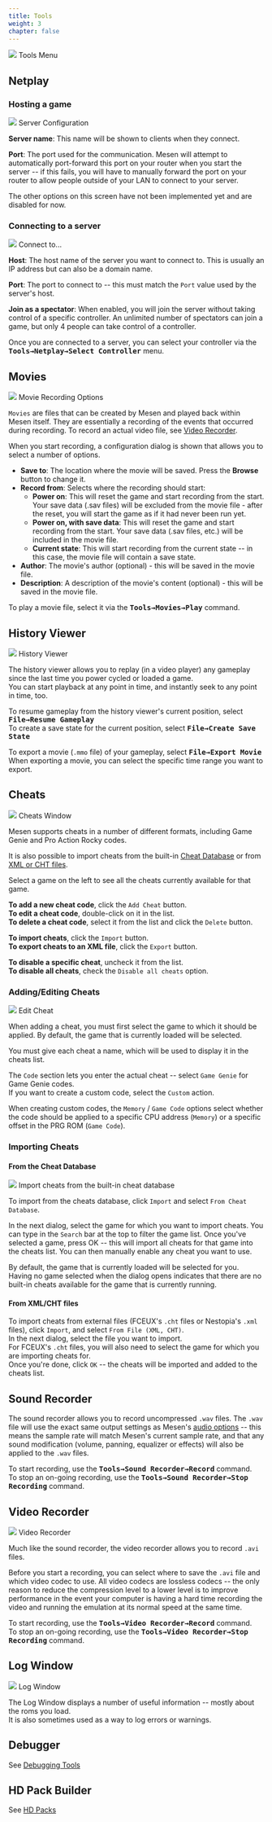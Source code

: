 ```yaml
---
title: Tools
weight: 3
chapter: false
---
```


<div class="imgBox right"><div>
	<img src="/images/ToolsMenu.png" />
	<span>Tools Menu</span>
</div></div>

## Netplay ##

### Hosting a game ###

<div class="imgBox"><div>
	<img src="/images/NetplayHost.png" />
	<span>Server Configuration</span>
</div></div>

**Server name**: This name will be shown to clients when they connect.

**Port**: The port used for the communication.  Mesen will attempt to automatically port-forward this port on your router when you start the server -- if this fails, you will have to manually forward the port on your router to allow people outside of your LAN to connect to your server.

The other options on this screen have not been implemented yet and are disabled for now.

<div class="clear"></div>

### Connecting to a server ###

<div class="imgBox"><div>
	<img src="/images/NetplayConnect.png" />
	<span>Connect to...</span>
</div></div>

**Host**: The host name of the server you want to connect to.  This is usually an IP address but can also be a domain name.

**Port**: The port to connect to -- this must match the `Port` value used by the server's host.

**Join as a spectator**: When enabled, you will join the server without taking control of a specific controller. An unlimited number of spectators can join a game, but only 4 people can take control of a controller.

Once you are connected to a server, you can select your controller via the **<kbd>Tools&rarr;Netplay&rarr;Select Controller</kbd>** menu.

## Movies ##

<div class="imgBox"><div>
	<img src="/images/MovieRecordingOptions.png" />
	<span>Movie Recording Options</span>
</div></div>

`Movies` are files that can be created by Mesen and played back within Mesen itself.  They are essentially a recording of the events that occurred during recording. To record an actual video file, see [Video Recorder](#video-recorder).

When you start recording, a configuration dialog is shown that allows you to select a number of options.

* **Save to**: The location where the movie will be saved. Press the **Browse** button to change it.
* **Record from**: Selects where the recording should start:
	* **Power on**: This will reset the game and start recording from the start. Your save data (.sav files) will be excluded from the movie file - after the reset, you will start the game as if it had never been run yet.
	* **Power on, with save data**: This will reset the game and start recording from the start. Your save data (.sav files, etc.) will be included in the movie file.
	* **Current state**: This will start recording from the current state -- in this case, the movie file will contain a save state.
* **Author**: The movie's author (optional) - this will be saved in the movie file.
* **Description**: A description of the movie's content (optional) - this will be saved in the movie file.

To play a movie file, select it via the **<kbd>Tools&rarr;Movies&rarr;Play</kbd>** command.

## History Viewer ##

<div class="imgBox"><div>
	<img src="/images/HistoryViewer.png" />
	<span>History Viewer</span>
</div></div>

The history viewer allows you to replay (in a video player) any gameplay since the last time you power cycled or loaded a game.  
You can start playback at any point in time, and instantly seek to any point in time, too.  

To resume gameplay from the history viewer's current position, select **<kbd>File&rarr;Resume Gameplay</kbd>**  
To create a save state for the current position, select **<kbd>File&rarr;Create Save State</kbd>**  

To export a movie (`.mmo` file) of your gameplay, select **<kbd>File&rarr;Export Movie</kbd>**  
When exporting a movie, you can select the specific time range you want to export.

## Cheats ##

<div class="imgBox"><div>
	<img src="/images/CheatList.png" />
	<span>Cheats Window</span>
</div></div>

Mesen supports cheats in a number of different formats, including Game Genie and Pro Action Rocky codes.  

It is also possible to import cheats from the built-in [Cheat Database](#from-the-cheat-database) or from [XML or CHT files](#from-xml-cht-files).

Select a game on the left to see all the cheats currently available for that game.

**To add a new cheat code**, click the `Add Cheat` button.  
**To edit a cheat code**, double-click on it in the list.  
**To delete a cheat code**, select it from the list and click the `Delete` button.

**To import cheats**, click the `Import` button.  
**To export cheats to an XML file**, click the `Export` button.

**To disable a specific cheat**, uncheck it from the list.  
**To disable all cheats**, check the `Disable all cheats` option.

<div class="clear"></div>

### Adding/Editing Cheats ###

<div class="imgBox"><div>
	<img src="/images/EditCheat.png" />
	<span>Edit Cheat</span>
</div></div>

When adding a cheat, you must first select the game to which it should be applied.  By default, the game that is currently loaded will be selected.  

You must give each cheat a name, which will be used to display it in the cheats list.

The `Code` section lets you enter the actual cheat -- select `Game Genie` for Game Genie codes.  
If you want to create a custom code, select the `Custom` action.  

When creating custom codes, the `Memory` / `Game Code` options select whether the code should be applied to a specific CPU address (`Memory`) or a specific offset in the PRG ROM (`Game Code`).

<div class="clear"></div>

### Importing Cheats ###

#### From the Cheat Database ####

<div class="imgBox"><div>
	<img src="/images/CheatDbImport.png" />
	<span>Import cheats from the built-in cheat database</span>
</div></div>

To import from the cheats database, click `Import` and select `From Cheat Database`.  

In the next dialog, select the game for which you want to import cheats.  You can type in the `Search` bar at the top to filter the game list.  Once you've selected a game, press OK -- this will import all cheats for that game into the cheats list.  You can then manually enable any cheat you want to use.

By default, the game that is currently loaded will be selected for you.  Having no game selected when the dialog opens indicates that there are no built-in cheats available for the game that is currently running.

#### From XML/CHT files ####

To import cheats from external files (FCEUX's `.cht` files or Nestopia's `.xml` files), click `Import`, and select `From File (XML, CHT)`.  
In the next dialog, select the file you want to import.  
For FCEUX's `.cht` files, you will also need to select the game for which you are importing cheats for.  
Once you're done, click `OK` -- the cheats will be imported and added to the cheats list.

## Sound Recorder ##

The sound recorder allows you to record uncompressed `.wav` files.  The `.wav` file will use the exact same output settings as Mesen's [audio options](/configuration/audio.html) -- this means the sample rate will match Mesen's current sample rate, and that any sound modification (volume, panning, equalizer or effects) will also be applied to the `.wav` files.

To start recording, use the **<kbd>Tools&rarr;Sound Recorder&rarr;Record</kbd>** command.  
To stop an on-going recording, use the **<kbd>Tools&rarr;Sound Recorder&rarr;Stop Recording</kbd>** command.

## Video Recorder ##

<div class="imgBox"><div>
	<img src="/images/VideoRecording.png" />
	<span>Video Recorder</span>
</div></div>

Much like the sound recorder, the video recorder allows you to record `.avi` files.

Before you start a recording, you can select where to save the `.avi` file and which video codec to use.  All video codecs are lossless codecs -- the only reason to reduce the compression level to a lower level is to improve performance in the event your computer is having a hard time recording the video and running the emulation at its normal speed at the same time.

To start recording, use the **<kbd>Tools&rarr;Video Recorder&rarr;Record</kbd>** command.  
To stop an on-going recording, use the **<kbd>Tools&rarr;Video Recorder&rarr;Stop Recording</kbd>** command.

## Log Window ##

<div class="imgBox"><div>
	<img src="/images/LogWindow.png" />
	<span>Log Window</span>
</div></div>

The Log Window displays a number of useful information -- mostly about the roms you load.  
It is also sometimes used as a way to log errors or warnings.

## Debugger ##

See [Debugging Tools](/debugging.html)


## HD Pack Builder ##

See [HD Packs](/hdpacks.html)
